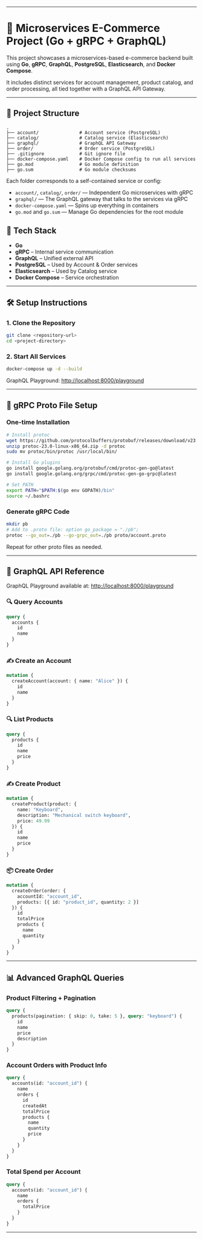 
---

# 🧱 Microservices E-Commerce Project (Go + gRPC + GraphQL)

This project showcases a microservices-based e-commerce backend built using **Go**, **gRPC**, **GraphQL**, **PostgreSQL**, **Elasticsearch**, and **Docker Compose**.

It includes distinct services for account management, product catalog, and order processing, all tied together with a GraphQL API Gateway.

---

## 📁 Project Structure

```
.
├── account/               # Account service (PostgreSQL)
├── catalog/               # Catalog service (Elasticsearch)
├── graphql/               # GraphQL API Gateway
├── order/                 # Order service (PostgreSQL)
├── .gitignore             # Git ignore file
├── docker-compose.yaml    # Docker Compose config to run all services
├── go.mod                 # Go module definition
├── go.sum                 # Go module checksums
```

Each folder corresponds to a self-contained service or config:

* `account/`, `catalog/`, `order/` — Independent Go microservices with gRPC
* `graphql/` — The GraphQL gateway that talks to the services via gRPC
* `docker-compose.yaml` — Spins up everything in containers
* `go.mod` and `go.sum` — Manage Go dependencies for the root module

## 💾 Tech Stack

* **Go**
* **gRPC** – Internal service communication
* **GraphQL** – Unified external API
* **PostgreSQL** – Used by Account & Order services
* **Elasticsearch** – Used by Catalog service
* **Docker Compose** – Service orchestration

---

## 🛠️ Setup Instructions

### 1. Clone the Repository

```bash
git clone <repository-url>
cd <project-directory>
```

### 2. Start All Services

```bash
docker-compose up -d --build
```

GraphQL Playground: [http://localhost:8000/playground](http://localhost:8000/playground)

---

## 🔧 gRPC Proto File Setup

### One-time Installation

```bash
# Install protoc
wget https://github.com/protocolbuffers/protobuf/releases/download/v23.0/protoc-23.0-linux-x86_64.zip
unzip protoc-23.0-linux-x86_64.zip -d protoc
sudo mv protoc/bin/protoc /usr/local/bin/

# Install Go plugins
go install google.golang.org/protobuf/cmd/protoc-gen-go@latest
go install google.golang.org/grpc/cmd/protoc-gen-go-grpc@latest

# Set PATH
export PATH="$PATH:$(go env GOPATH)/bin"
source ~/.bashrc
```

### Generate gRPC Code

```bash
mkdir pb
# Add to .proto file: option go_package = "./pb";
protoc --go_out=./pb --go-grpc_out=./pb proto/account.proto
```

Repeat for other proto files as needed.

---

## 📡 GraphQL API Reference

GraphQL Playground available at: [http://localhost:8000/playground](http://localhost:8000/playground)

### 🔍 Query Accounts

```graphql
query {
  accounts {
    id
    name
  }
}
```

### ✍️ Create an Account

```graphql
mutation {
  createAccount(account: { name: "Alice" }) {
    id
    name
  }
}
```

### 🔍 List Products

```graphql
query {
  products {
    id
    name
    price
  }
}
```

### ✍️ Create Product

```graphql
mutation {
  createProduct(product: {
    name: "Keyboard",
    description: "Mechanical switch keyboard",
    price: 49.99
  }) {
    id
    name
    price
  }
}
```

### 📦 Create Order

```graphql
mutation {
  createOrder(order: {
    accountId: "account_id",
    products: [{ id: "product_id", quantity: 2 }]
  }) {
    id
    totalPrice
    products {
      name
      quantity
    }
  }
}
```

---

## 📊 Advanced GraphQL Queries

### Product Filtering + Pagination

```graphql
query {
  products(pagination: { skip: 0, take: 5 }, query: "keyboard") {
    id
    name
    price
    description
  }
}
```

### Account Orders with Product Info

```graphql
query {
  accounts(id: "account_id") {
    name
    orders {
      id
      createdAt
      totalPrice
      products {
        name
        quantity
        price
      }
    }
  }
}
```

### Total Spend per Account

```graphql
query {
  accounts(id: "account_id") {
    name
    orders {
      totalPrice
    }
  }
}
```

---
